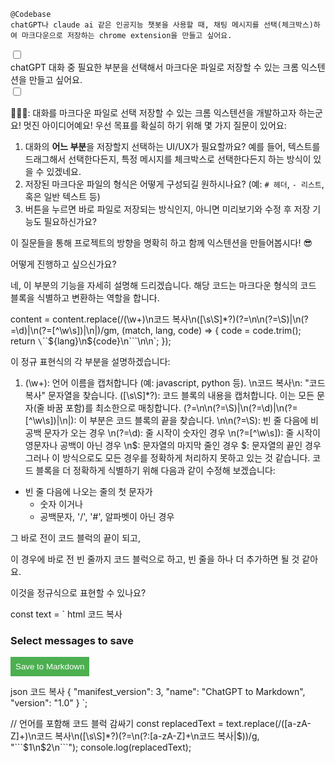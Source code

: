```prompt
@Codebase 
chatGPT나 claude ai 같은 인공지능 챗봇을 사용할 때, 채팅 메시지를 선택(체크박스)하여 마크다운으로 저장하는 chrome extension을 만들고 싶어요.
```



<div data-message-author-role="user" data-message-id="aaa207c4-c2c5-4ec2-9147-4b2db1eb9bf8" dir="auto" class="min-h-8 text-message flex w-full flex-col items-end gap-2 whitespace-normal break-words [.text-message+&amp;]:mt-5"><input type="checkbox" class="message-checkbox" data-index="0"><div class="flex w-full flex-col gap-1 empty:hidden items-end rtl:items-start"><div class="relative max-w-[70%] rounded-3xl px-5 py-2.5 bg-[#f4f4f4] dark:bg-token-main-surface-secondary"><div class="whitespace-pre-wrap">chatGPT 대화 중 필요한 부분을 선택해서 마크다운 파일로 저장할 수 있는 크롬 익스텐션을 만들고 싶어요.</div></div></div></div>


<div data-message-author-role="assistant" data-message-id="4151abf2-d86b-4eec-9b54-5b69b0e9ccfa" dir="auto" class="min-h-8 text-message flex w-full flex-col items-end gap-2 whitespace-normal break-words [.text-message+&amp;]:mt-5" data-message-model-slug="gpt-4o"><input type="checkbox" class="message-checkbox" data-index="1"><div class="flex w-full flex-col gap-1 empty:hidden first:pt-[3px]"><div class="markdown prose w-full break-words dark:prose-invert light"><p>🧙🏾‍♂️: 대화를 마크다운 파일로 선택 저장할 수 있는 크롬 익스텐션을 개발하고자 하는군요! 멋진 아이디어예요! 우선 목표를 확실히 하기 위해 몇 가지 질문이 있어요:</p><ol><li>대화의 <strong>어느 부분</strong>을 저장할지 선택하는 UI/UX가 필요할까요? 예를 들어, 텍스트를 드래그해서 선택한다든지, 특정 메시지를 체크박스로 선택한다든지 하는 방식이 있을 수 있겠네요.</li><li>저장된 마크다운 파일의 형식은 어떻게 구성되길 원하시나요? (예: <code># 헤더</code>, <code>- 리스트</code>, 혹은 일반 텍스트 등)</li><li>버튼을 누르면 바로 파일로 저장되는 방식인지, 아니면 미리보기와 수정 후 저장 기능도 필요하신가요?</li></ol><p>이 질문들을 통해 프로젝트의 방향을 명확히 하고 함께 익스텐션을 만들어봅시다! 😎</p><p>어떻게 진행하고 싶으신가요?</p></div></div></div>



네, 이 부분의 기능을 자세히 설명해 드리겠습니다. 해당 코드는 마크다운 형식의 코드 블록을 식별하고 변환하는 역할을 합니다.

content = content.replace(/(\w+)\n코드 복사\n([\s\S]*?)(?=\n\n(?=\S)|\n(?=\d)|\n(?=[^\w\s])|\n$|$)/gm, (match, lang, code) => {
  code = code.trim();
  return `\`\`\`${lang}\n${code}\n\`\`\`\n\n`;
});

이 정규 표현식의 각 부분을 설명하겠습니다:
1. (\w+): 언어 이름을 캡처합니다 (예: javascript, python 등).
\n코드 복사\n: "코드 복사" 문자열을 찾습니다.
([\s\S]*?): 코드 블록의 내용을 캡처합니다. 이는 모든 문자(줄 바꿈 포함)를 최소한으로 매칭합니다.
(?=\n\n(?=\S)|\n(?=\d)|\n(?=[^\w\s])|\n$|$): 이 부분은 코드 블록의 끝을 찾습니다.
\n\n(?=\S): 빈 줄 다음에 비공백 문자가 오는 경우
\n(?=\d): 줄 시작이 숫자인 경우
\n(?=[^\w\s]): 줄 시작이 영문자나 공백이 아닌 경우
\n$: 문자열의 마지막 줄인 경우
$: 문자열의 끝인 경우
그러나 이 방식으로도 모든 경우를 정확하게 처리하지 못하고 있는 것 같습니다. 코드 블록을 더 정확하게 식별하기 위해 다음과 같이 수정해 보겠습니다:



- 빈 줄 다음에 나오는 줄의 첫 문자가
  - 숫자 이거나
  - 공백문자, '/', '#', 알파벳이 아닌 경우

그 바로 전이 코드 블럭의 끝이 되고,

이 경우에 바로 전 빈 줄까지 코드 블럭으로 하고,
빈 줄을 하나 더 추가하면 될 것 같아요.

이것을 정규식으로 표현할 수 있나요?



const text = `
html
코드 복사
<!DOCTYPE html>
<html>
  <head>
    <title>Save as Markdown</title>
    <style>
      button {
        padding: 8px;
        background-color: #4CAF50;
        color: white;
        border: none;
        cursor: pointer;
      }
    </style>
  </head>
  <body>
    <h3>Select messages to save</h3>
    <button id="save">Save to Markdown</button>
    <script src="popup.js"></script>
  </body>
</html>

json
코드 복사
{
  "manifest_version": 3,
  "name": "ChatGPT to Markdown",
  "version": "1.0"
}
`;

// 언어를 포함해 코드 블럭 감싸기
const replacedText = text.replace(/([a-zA-Z]+)\n코드 복사\n([\s\S]*?)(?=\n(?:[a-zA-Z]+\n코드 복사|$))/g, "```$1\n$2\n```");
console.log(replacedText);